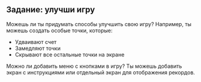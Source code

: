 ## Задание: улучши игру

Можешь ли ты придумать способы улучшить свою игру? Например, ты можешь создать особые точки, которые:

+ Удваивают счет
+ Замедляют точки
+ Скрывают все остальные точки на экране

Можно ли добавить меню с кнопками в игру? Ты можешь добавить экран с инструкциями или отдельный экран для отображения рекордов.